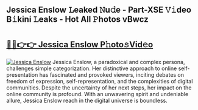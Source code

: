 ## Jessica Enslow 𝙻eaked 𝙽u𝚍e - Part-XSE 𝚅𝚒deo B𝚒kini 𝙻eaks - Hot All 𝙿hotos vBwcz

# <h2><a href="http://ld3i7mk.urlbe.top/?page=Jessica+Enslow">🔗🔗👉👉 Jessica Enslow P𝚑oto𝚜Vid𝚎o</a></h2>

[![Jessica Enslow](https://i.imgur.com/eBuTRDB.gif)](http://ld3i7mk.urlbe.top/?page=Jessica+Enslow)
Jessica Enslow, a paradoxical and complex persona, challenges simple categorization. Her distinctive approach to online self-presentation has fascinated and provoked viewers, inciting debates on freedom of expression, self-representation, and the complexities of digital communities. Despite the uncertainty of her next steps, her impact on the online community is profound. With an unwavering spirit and undeniable allure, Jessica Enslow reach in the digital universe is boundless.

